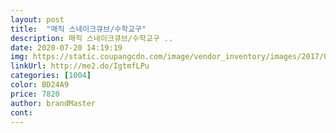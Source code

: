 ```yaml
---
layout: post 
title:  "매직 스네이크큐브/수학교구" 
description: 매직 스네이크큐브/수학교구 ..
date: 2020-07-20 14:19:19 
img: https://static.coupangcdn.com/image/vendor_inventory/images/2017/08/09/0/2/3389928e-537b-4d08-af82-71cc5585ea73.jpg 
linkUrl: http://me2.do/IgtmfLPu 
categories: [1004] 
color: BD24A9 
price: 7820 
author: brandMaster 
cont:  
---
```

 